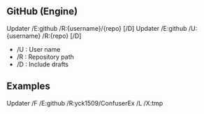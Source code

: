 ## GitHub (Engine)
 
Updater /E:github /R:{username}/{repo} [/D]
Updater /E:github /U:{username} /R:{repo} [/D]
 
- /U : User name
- /R : Repository path
- /D : Include drafts
 
## Examples
 
Updater /F /E:github /R:yck1509/ConfuserEx /L /X:tmp
 